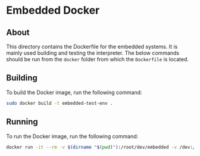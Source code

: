 # Embedded Docker

## About

This directory contains the Dockerfile for the embedded systems. It is mainly used building and testing the interpreter. The below commands should be run from the `docker` folder from which the `Dockerfile` is located.

## Building

To build the Docker image, run the following command:

```bash
sudo docker build -t embedded-test-env .
```

## Running

To run the Docker image, run the following command:

```bash
docker run -it --rm -v $(dirname "$(pwd)"):/root/dev/embedded -v /dev:/dev embedded-test-env
```
